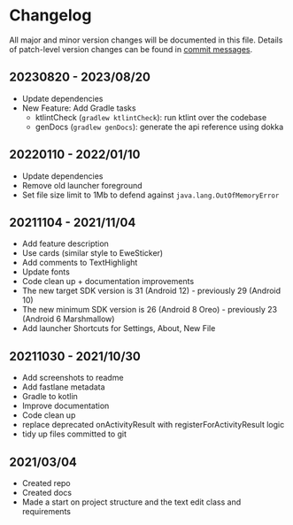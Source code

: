 # Changelog

All major and minor version changes will be documented in this file. Details of
patch-level version changes can be found in [commit messages](../../commits/master).

<!--
## Next_Ver - 2023/xx/xx
-->

## 20230820 - 2023/08/20

- Update dependencies
- New Feature: Add Gradle tasks
	- ktlintCheck (`gradlew ktlintCheck`): run ktlint over the codebase
	- genDocs (`gradlew genDocs`): generate the api reference using dokka

## 20220110 - 2022/01/10

- Update dependencies
- Remove old launcher foreground
- Set file size limit to 1Mb to defend against `java.lang.OutOfMemoryError`

## 20211104 - 2021/11/04

- Add feature description
- Use cards (similar style to EweSticker)
- Add comments to TextHighlight
- Update fonts
- Code clean up + documentation improvements
- The new target SDK version is 31 (Android 12) - previously 29 (Android 10)
- The new minimum SDK version is 26 (Android 8 Oreo) - previously 23 (Android 6 Marshmallow)
- Add launcher Shortcuts for Settings, About, New File

## 20211030 - 2021/10/30

- Add screenshots to readme
- Add fastlane metadata
- Gradle to kotlin
- Improve documentation
- Code clean up
- replace deprecated onActivityResult with registerForActivityResult logic
- tidy up files committed to git

## 2021/03/04

- Created repo
- Created docs
- Made a start on project structure and the text edit class and requirements
